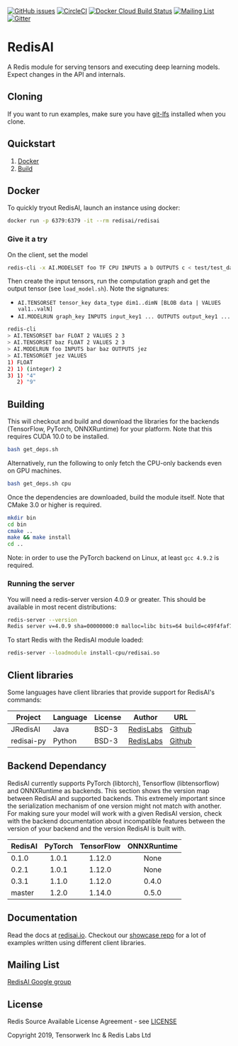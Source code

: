 [![GitHub issues](https://img.shields.io/github/release/RedisAI/RedisAI.svg)](https://github.com/RedisAI/RedisAI/releases/latest)
[![CircleCI](https://circleci.com/gh/RedisAI/RedisAI/tree/master.svg?style=svg)](https://circleci.com/gh/RedisAI/RedisAI/tree/master)
[![Docker Cloud Build Status](https://img.shields.io/docker/cloud/build/redisai/redisai.svg)](https://hub.docker.com/r/redisai/redisai/builds/)
[![Mailing List](https://img.shields.io/badge/Mailing%20List-RedisAI-blue)](https://groups.google.com/forum/#!forum/redisai)
[![Gitter](https://badges.gitter.im/RedisLabs/RedisAI.svg)](https://gitter.im/RedisLabs/RedisAI?utm_source=badge&utm_medium=badge&utm_campaign=pr-badge)


# RedisAI

A Redis module for serving tensors and executing deep learning models.
Expect changes in the API and internals.

## Cloning
If you want to run examples, make sure you have [git-lfs](https://git-lfs.github.com) installed when you clone.

## Quickstart

1. [Docker](#docker)
2. [Build](#building)

## Docker

To quickly tryout RedisAI, launch an instance using docker:

```sh
docker run -p 6379:6379 -it --rm redisai/redisai
```

### Give it a try

On the client, set the model
```sh
redis-cli -x AI.MODELSET foo TF CPU INPUTS a b OUTPUTS c < test/test_data/graph.pb
```

Then create the input tensors, run the computation graph and get the output tensor (see `load_model.sh`). Note the signatures:
* `AI.TENSORSET tensor_key data_type dim1..dimN [BLOB data | VALUES val1..valN]`
* `AI.MODELRUN graph_key INPUTS input_key1 ... OUTPUTS output_key1 ...`
```sh
redis-cli
> AI.TENSORSET bar FLOAT 2 VALUES 2 3
> AI.TENSORSET baz FLOAT 2 VALUES 2 3
> AI.MODELRUN foo INPUTS bar baz OUTPUTS jez
> AI.TENSORGET jez VALUES
1) FLOAT
2) 1) (integer) 2
3) 1) "4"
   2) "9"
```

## Building
This will checkout and build and download the libraries for the backends (TensorFlow, PyTorch, ONNXRuntime) for your platform. Note that this requires CUDA 10.0 to be installed.

```sh
bash get_deps.sh
```

Alternatively, run the following to only fetch the CPU-only backends even on GPU machines.
```sh
bash get_deps.sh cpu
```

Once the dependencies are downloaded, build the module itself. Note that
CMake 3.0 or higher is required.

```sh
mkdir bin
cd bin
cmake ..
make && make install
cd ..
```

Note: in order to use the PyTorch backend on Linux, at least `gcc 4.9.2` is required.

### Running the server

You will need a redis-server version 4.0.9 or greater. This should be
available in most recent distributions:

```sh
redis-server --version
Redis server v=4.0.9 sha=00000000:0 malloc=libc bits=64 build=c49f4faf7c3c647a
```

To start Redis with the RedisAI module loaded:

```sh
redis-server --loadmodule install-cpu/redisai.so
```

## Client libraries

Some languages have client libraries that provide support for RedisAI's commands:

| Project | Language | License | Author | URL |
| ------- | -------- | ------- | ------ | --- |
| JRedisAI | Java | BSD-3 | [RedisLabs](https://redislabs.com/) | [Github](https://github.com/RedisAI/JRedisAI) |
| redisai-py | Python | BSD-3 | [RedisLabs](https://redislabs.com/) | [Github](https://github.com/RedisAI/redisai-py) |

## Backend Dependancy

RedisAI currently supports PyTorch (libtorch), Tensorflow (libtensorflow) and ONNXRuntime as backends. This section shows the version map between RedisAI and supported backends. This extremely important since the serialization mechanism of one version might not match with another. For making sure your model will work with a given RedisAI version, check with the backend documentation about incompatible features between the version of your backend and the version RedisAI is built with.


| RedisAI | PyTorch | TensorFlow | ONNXRuntime   |
|:--------|:-------:|:----------:|:-------------:|
| 0.1.0   | 1.0.1     | 1.12.0     | None          |
| 0.2.1   | 1.0.1     | 1.12.0     | None          |
| 0.3.1   | 1.1.0     | 1.12.0     | 0.4.0         |
| master  | 1.2.0     | 1.14.0     | 0.5.0         |


## Documentation

Read the docs at [redisai.io](http://redisai.io). Checkout our [showcase repo](https://github.com/RedisAI/redisai-examples) for a lot of examples written using different client libraries.

## Mailing List

[RedisAI Google group](https://groups.google.com/forum/#!forum/redisai)

## License

Redis Source Available License Agreement - see [LICENSE](LICENSE)

Copyright 2019, Tensorwerk Inc & Redis Labs Ltd
